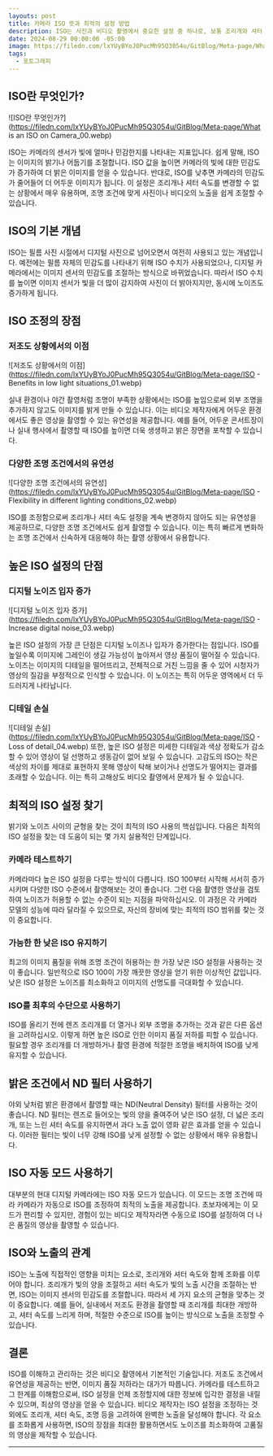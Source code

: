 ```yaml
---
layouts: post
title: 카메라 ISO 뜻과 최적의 설정 방법
description: ISO는 사진과 비디오 촬영에서 중요한 설정 중 하나로, 보통 조리개와 셔터 속도와 함께 '노출 삼각형'의 세 번째 요소를 형성합니다. ISO의 역할과 그것이 비디오 촬영에 미치는 영향을 이해하는 것은 초보자와 숙련된 비디오 제작자 모두에게 필수적입니다. 이 글에서는 ISO가 무엇인지, ISO가 영상에 어떻게 영향을 미치는지, 그리고 ISO를 효과적으로 사용하는 방법에 대한 실용적인 팁을 다룰 것입니다.
date: 2024-08-29 00:00:00 -05:00
image: https://filedn.com/lxYUyBYoJ0PucMh95Q3054u/GitBlog/Meta-page/What%20camera%20ISO%20means%20and%20how%20to%20set%20it%20optimally.webp
tags:
  - 포토그래피
---
```

## ISO란 무엇인가?
![ISO란 무엇인가?](https://filedn.com/lxYUyBYoJ0PucMh95Q3054u/GitBlog/Meta-page/What is an ISO on Camera_00.webp) 

ISO는 카메라의 센서가 빛에 얼마나 민감한지를 나타내는 지표입니다. 쉽게 말해, ISO는 이미지의 밝기나 어둡기를 조절합니다. ISO 값을 높이면 카메라의 빛에 대한 민감도가 증가하여 더 밝은 이미지를 얻을 수 있습니다. 반대로, ISO를 낮추면 카메라의 민감도가 줄어들어 더 어두운 이미지가 됩니다. 이 설정은 조리개나 셔터 속도를 변경할 수 없는 상황에서 매우 유용하며, 조명 조건에 맞게 사진이나 비디오의 노출을 쉽게 조절할 수 있습니다.

## ISO의 기본 개념

ISO는 필름 사진 시절에서 디지털 사진으로 넘어오면서 여전히 사용되고 있는 개념입니다. 예전에는 필름 자체의 민감도를 나타내기 위해 ISO 수치가 사용되었으나, 디지털 카메라에서는 이미지 센서의 민감도를 조절하는 방식으로 바뀌었습니다. 따라서 ISO 수치를 높이면 이미지 센서가 빛을 더 많이 감지하여 사진이 더 밝아지지만, 동시에 노이즈도 증가하게 됩니다.

## ISO 조정의 장점

### 저조도 상황에서의 이점
![저조도 상황에서의 이점](https://filedn.com/lxYUyBYoJ0PucMh95Q3054u/GitBlog/Meta-page/ISO - Benefits in low light situations_01.webp) 

실내 환경이나 야간 촬영처럼 조명이 부족한 상황에서는 ISO를 높임으로써 외부 조명을 추가하지 않고도 이미지를 밝게 만들 수 있습니다. 이는 비디오 제작자에게 어두운 환경에서도 좋은 영상을 촬영할 수 있는 유연성을 제공합니다. 예를 들어, 어두운 콘서트장이나 실내 행사에서 촬영할 때 ISO를 높이면 더욱 생생하고 밝은 장면을 포착할 수 있습니다.

### 다양한 조명 조건에서의 유연성
![다양한 조명 조건에서의 유연성](https://filedn.com/lxYUyBYoJ0PucMh95Q3054u/GitBlog/Meta-page/ISO - Flexibility in different lighting conditions_02.webp) 

ISO를 조정함으로써 조리개나 셔터 속도 설정을 계속 변경하지 않아도 되는 유연성을 제공하므로, 다양한 조명 조건에서도 쉽게 촬영할 수 있습니다. 이는 특히 빠르게 변화하는 조명 조건에서 신속하게 대응해야 하는 촬영 상황에서 유용합니다.

## 높은 ISO 설정의 단점

### 디지털 노이즈 입자 증가
![디지털 노이즈 입자 증가](https://filedn.com/lxYUyBYoJ0PucMh95Q3054u/GitBlog/Meta-page/ISO - Increase digital noise_03.webp) 

높은 ISO 설정의 가장 큰 단점은 디지털 노이즈나 입자가 증가한다는 점입니다. ISO를 높일수록 이미지에 그레인이 생길 가능성이 높아져서 영상 품질이 떨어질 수 있습니다. 노이즈는 이미지의 디테일을 떨어뜨리고, 전체적으로 거친 느낌을 줄 수 있어 시청자가 영상의 질감을 부정적으로 인식할 수 있습니다. 이 노이즈는 특히 어두운 영역에서 더 두드러지게 나타납니다.

### 디테일 손실
![디테일 손실](https://filedn.com/lxYUyBYoJ0PucMh95Q3054u/GitBlog/Meta-page/ISO - Loss of detail_04.webp) 
또한, 높은 ISO 설정은 미세한 디테일과 색상 정확도가 감소할 수 있어 영상이 덜 선명하고 생동감이 없어 보일 수 있습니다. 고감도의 ISO는 작은 색상의 차이를 제대로 표현하지 못해 영상이 탁해 보이거나 선명도가 떨어지는 결과를 초래할 수 있습니다. 이는 특히 고해상도 비디오 촬영에서 문제가 될 수 있습니다.

## 최적의 ISO 설정 찾기

밝기와 노이즈 사이의 균형을 찾는 것이 최적의 ISO 사용의 핵심입니다. 다음은 최적의 ISO 설정을 찾는 데 도움이 되는 몇 가지 실용적인 단계입니다.

### 카메라 테스트하기

카메라마다 높은 ISO 설정을 다루는 방식이 다릅니다. ISO 100부터 시작해 서서히 증가시키며 다양한 ISO 수준에서 촬영해보는 것이 좋습니다. 그런 다음 촬영한 영상을 검토하여 노이즈가 허용할 수 없는 수준이 되는 지점을 파악하십시오. 이 과정은 각 카메라 모델의 성능에 따라 달라질 수 있으므로, 자신의 장비에 맞는 최적의 ISO 범위를 찾는 것이 중요합니다.

### 가능한 한 낮은 ISO 유지하기

최고의 이미지 품질을 위해 조명 조건이 허용하는 한 가장 낮은 ISO 설정을 사용하는 것이 좋습니다. 일반적으로 ISO 100이 가장 깨끗한 영상을 얻기 위한 이상적인 값입니다. 낮은 ISO 설정은 노이즈를 최소화하고 이미지의 선명도를 극대화할 수 있습니다.

### ISO를 최후의 수단으로 사용하기

ISO를 올리기 전에 렌즈 조리개를 더 열거나 외부 조명을 추가하는 것과 같은 다른 옵션을 고려하십시오. 이렇게 하면 높은 ISO로 인한 이미지 품질 저하를 피할 수 있습니다. 필요할 경우 조리개를 더 개방하거나 촬영 환경에 적절한 조명을 배치하여 ISO를 낮게 유지할 수 있습니다.

## 밝은 조건에서 ND 필터 사용하기

야외 낮처럼 밝은 환경에서 촬영할 때는 ND(Neutral Density) 필터를 사용하는 것이 좋습니다. ND 필터는 렌즈로 들어오는 빛의 양을 줄여주어 낮은 ISO 설정, 더 넓은 조리개, 또는 느린 셔터 속도를 유지하면서 과다 노출 없이 영화 같은 효과를 얻을 수 있습니다. 이러한 필터는 빛이 너무 강해 ISO를 낮게 설정할 수 없는 상황에서 매우 유용합니다.

## ISO 자동 모드 사용하기

대부분의 현대 디지털 카메라에는 ISO 자동 모드가 있습니다. 이 모드는 조명 조건에 따라 카메라가 자동으로 ISO를 조정하여 최적의 노출을 제공합니다. 초보자에게는 이 모드가 편리할 수 있지만, 경험이 있는 비디오 제작자라면 수동으로 ISO를 설정하여 더 나은 품질의 영상을 촬영할 수 있습니다.

## ISO와 노출의 관계

ISO는 노출에 직접적인 영향을 미치는 요소로, 조리개와 셔터 속도와 함께 조화를 이루어야 합니다. 조리개가 빛의 양을 조절하고 셔터 속도가 빛의 노출 시간을 조절하는 반면, ISO는 이미지 센서의 민감도를 조절합니다. 따라서 세 가지 요소의 균형을 맞추는 것이 중요합니다. 예를 들어, 실내에서 저조도 환경을 촬영할 때 조리개를 최대한 개방하고, 셔터 속도를 느리게 하며, 적절한 수준으로 ISO를 높이는 방식으로 노출을 조정할 수 있습니다.

## 결론

ISO를 이해하고 관리하는 것은 비디오 촬영에서 기본적인 기술입니다. 저조도 조건에서 유연성을 제공하는 반면, 이미지 품질 저하라는 대가가 따릅니다. 카메라를 테스트하고 그 한계를 이해함으로써, ISO 설정을 언제 조정할지에 대한 정보에 입각한 결정을 내릴 수 있으며, 최상의 영상을 얻을 수 있습니다. 비디오 제작자는 ISO 설정을 조정하는 것 외에도 조리개, 셔터 속도, 조명 등을 고려하여 완벽한 노출을 달성해야 합니다. 각 요소를 조화롭게 사용하면, ISO의 장점을 최대한 활용하면서도 노이즈를 최소화하여 고품질의 영상을 제작할 수 있습니다.

---
